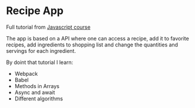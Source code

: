 # Recipe App

Full tutorial from [Javascript course](https://www.udemy.com/course/the-complete-javascript-course/)

The app is based on a API where one can access a recipe, add it to favorite recipes, add ingredients to shopping list and change the quantities and servings for each ingredient.

By doint that tutorial I learn:

* Webpack
* Babel
* Methods in Arrays
* Async and await
* Different algorithms
